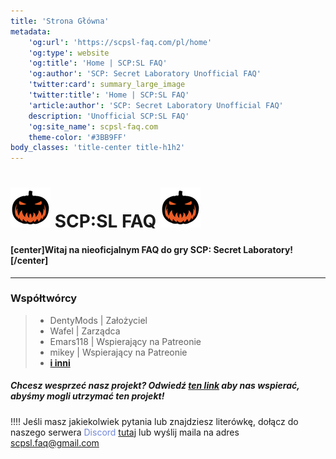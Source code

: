 ```yaml
---
title: 'Strona Główna'
metadata:
    'og:url': 'https://scpsl-faq.com/pl/home'
    'og:type': website
    'og:title': 'Home | SCP:SL FAQ'
    'og:author': 'SCP: Secret Laboratory Unofficial FAQ'
    'twitter:card': summary_large_image
    'twitter:title': 'Home | SCP:SL FAQ'
    'article:author': 'SCP: Secret Laboratory Unofficial FAQ'
    description: 'Unofficial SCP:SL FAQ'
    'og:site_name': scpsl-faq.com
    theme-color: '#3BB9FF'
body_classes: 'title-center title-h1h2'
---
```


<head>
    <script async src="https://arc.io/widget.min.js#gh1zTNyW"></script>
</head>

# ![rsz_1rsz_10ef66197f5c066883eb0515091a244dc-scary-pumpkin-face-6-by-vexels](rsz_1rsz_10ef66197f5c066883eb0515091a244dc-scary-pumpkin-face-6-by-vexels.png "rsz_1rsz_10ef66197f5c066883eb0515091a244dc-scary-pumpkin-face-6-by-vexels") **SCP:SL FAQ** ![rsz_1rsz_10ef66197f5c066883eb0515091a244dc-scary-pumpkin-face-6-by-vexels](rsz_1rsz_10ef66197f5c066883eb0515091a244dc-scary-pumpkin-face-6-by-vexels.png "rsz_1rsz_10ef66197f5c066883eb0515091a244dc-scary-pumpkin-face-6-by-vexels")


#### [center]Witaj na nieoficjalnym FAQ do gry SCP: Secret Laboratory![/center]

***

### Współtwórcy

> - DentyMods | Założyciel
> - Wafel | Zarządca
> - Emars118 | Wspierający na Patreonie
> - mikey | Wspierający na Patreonie
> - [<b>i inni</b>](/credits)



##### Chcesz wesprzeć nasz projekt? Odwiedź [ten link](https://www.patreon.com/scpslfaqproject) aby nas wspierać, abyśmy mogli utrzymać ten projekt!

!!!! Jeśli masz jakiekolwiek pytania lub znajdziesz literówkę, dołącz do naszego serwera <span style="color:#7289DA"><i class="fab fa-discord"></i> Discord</span> [tutaj](https://discord.gg/qZ97fZjJeq) lub wyślij maila na adres scpsl.faq@gmail.com
